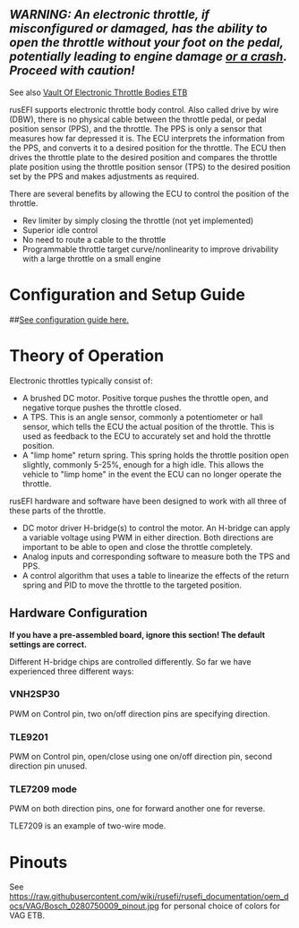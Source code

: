 ## _WARNING: An electronic throttle, if misconfigured or damaged, has the ability to open the throttle without your foot on the pedal, potentially leading to engine damage [or a crash](https://en.wikipedia.org/wiki/2009%E2%80%9311_Toyota_vehicle_recalls).  Proceed with caution!_

See also [Vault Of Electronic Throttle Bodies ETB](Vault-Of-Electronic-Throttle-Bodies-ETB)

rusEFI supports electronic throttle body control.  Also called drive by wire (DBW), there is no physical cable between the throttle pedal, or pedal position sensor (PPS), and the throttle. The PPS is only a sensor that measures how far depressed it is. The ECU interprets the information from the PPS, and converts it to a desired position for the throttle. The ECU then drives the throttle plate to the desired position and compares the throttle plate position using the throttle position sensor (TPS) to the desired position set by the PPS and makes adjustments as required.

There are several benefits by allowing the ECU to control the position of the throttle. 

- Rev limiter by simply closing the throttle (not yet implemented)
- Superior idle control
- No need to route a cable to the throttle
- Programmable throttle target curve/nonlinearity to improve drivability with a large throttle on a small engine

# Configuration and Setup Guide

##[See configuration guide here.](Guide:-Electronic-Throttle-Body-Configuration)

# Theory of Operation

Electronic throttles typically consist of:
- A brushed DC motor.  Positive torque pushes the throttle open, and negative torque pushes the throttle closed.
- A TPS.  This is an angle sensor, commonly a potentiometer or hall sensor, which tells the ECU the actual position of the throttle. This is used as feedback to the ECU to accurately set and hold the throttle position.  
- A "limp home" return spring.  This spring holds the throttle position open slightly, commonly 5-25%, enough for a high idle. This allows the vehicle to "limp home" in the event the ECU can no longer operate the throttle.

rusEFI hardware and software have been designed to work with all three of these parts of the throttle.
- DC motor driver H-bridge(s) to control the motor.  An H-bridge can apply a variable voltage using PWM in either direction. Both directions are important to be able to open and close the throttle completely. 
- Analog inputs and corresponding software to measure both the TPS and PPS.
- A control algorithm that uses a table to linearize the effects of the return spring and PID to move the throttle to the targeted position.

## Hardware Configuration

**If you have a pre-assembled board, ignore this section!  The default settings are correct.**

Different H-bridge chips are controlled differently. So far we have experienced three different ways:

### VNH2SP30

PWM on Control pin, two on/off direction pins are specifying direction. 

### TLE9201
PWM on Control pin, open/close using one on/off direction pin, second direction pin unused.

### TLE7209 mode

PWM on both direction pins, one for forward another one for reverse.

TLE7209 is an example of two-wire mode.

# Pinouts

See https://raw.githubusercontent.com/wiki/rusefi/rusefi_documentation/oem_docs/VAG/Bosch_0280750009_pinout.jpg for
personal choice of colors for VAG ETB.
